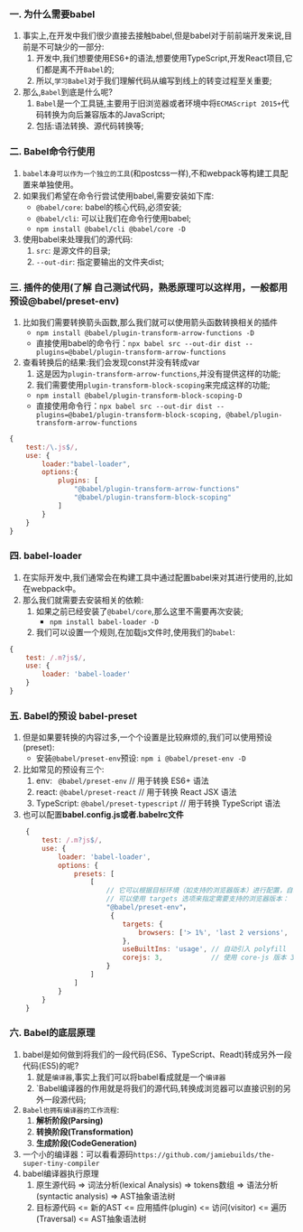 ### 一. 为什么需要babel

1. 事实上,在开发中我们很少直接去接触babel,但是babel对于前前端开发来说,目前是不可缺少的一部分:
    1. 开发中,我们想要使用ES6+的语法,想要使用TypeScript,开发React项目,它们都是离不开`Babel`的;
    2. 所以,`学习Babel`对于我们理解代码从编写到线上的转变过程至关重要;
2. 那么,`Babel`到底是什么呢?
    1. `Babel`是一个工具链,主要用于旧浏览器或者环境中将`ECMAScript 2015+`代码转换为向后兼容版本的JavaScript;
    2. 包括:语法转换、源代码转换等;


### 二. Babel命令行使用

1. `babel本身可以作为一个独立的工具`(和postcss一样),不和webpack等构建工具配置来单独使用。
2. 如果我们希望在命令行尝试使用babel,需要安装如下库:
    - `@babel/core`: babel的核心代码,必须安装;
    - `@babel/cli`: 可以让我们在命令行使用babel;
    - `npm install @babel/cli @babel/core -D`
3. 使用babel来处理我们的源代码:
    1. `src`: 是源文件的目录;
    2. `--out-dir`: 指定要输出的文件夹dist;



### 三. 插件的使用(了解 自己测试代码，熟悉原理可以这样用，一般都用预设@babel/preset-env)

1. 比如我们需要转换箭头函数,那么我们就可以使用箭头函数转换相关的插件
    - `npm install @babel/plugin-transform-arrow-functions -D`
    - 直接使用babel的命令行：`npx babel src --out-dir dist --plugins=@babel/plugin-transform-arrow-functions`
2. 查看转换后的结果:我们会发现const并没有转成var
    1. 这是因为`plugin-transform-arrow-functions`,并没有提供这样的功能;
    2. 我们需要使用`plugin-transform-block-scoping`来完成这样的功能;
    - `npm install @babel/plugin-transform-block-scoping-D`
    - 直接使用命令行：`npx babel src --out-dir dist --plugins=@babe1/plugin-transform-block-scoping, @babel/plugin-transform-arrow-functions`
```js
{
    test:/\.js$/,
    use: {
        loader:"babel-loader",
        options:{
            plugins: [
                "@babel/plugin-transform-arrow-functions"
                "@babel/plugin-transform-block-scoping"
            ]
        }
    }
}
```


### 四. babel-loader 

1. 在实际开发中,我们通常会在构建工具中通过配置babel来对其进行使用的,比如在webpack中。 
2. 那么我们就需要去安装相关的依赖:
    1. 如果之前已经安装了`@babel/core`,那么这里不需要再次安装;
        - `npm install babel-loader -D`
    2. 我们可以设置一个规则,在加载js文件时,使用我们的`babel`:
```js
{
    test: /.m?js$/,
    use: {
        loader: 'babel-loader'
    }
}
```


### 五. Babel的预设  babel-preset
1. 但是如果要转换的内容过多,一个个设置是比较麻烦的,我们可以使用预设(preset):
    - 安装`@babel/preset-env`预设: `npm i @babel/preset-env -D`
2. 比如常见的预设有三个:
    1. env: ` @babel/preset-env`  // 用于转换 ES6+ 语法
    2. react: `@babel/preset-react`  // 用于转换 React JSX 语法
    3. TypeScript: `@babel/preset-typescript` // 用于转换 TypeScript 语法
3. 也可以配置**babel.config.js或者.babelrc文件**

```js
    {
        test: /.m?js$/,
        use: {
            loader: 'babel-loader',
            options: {
                presets: [
                    [
                        // 它可以根据目标环境（如支持的浏览器版本）进行配置，自动启用需要的插件。
                        // 可以使用 targets 选项来指定需要支持的浏览器版本：
                        "@babel/preset-env"，
                         {
                            targets: {
                                browsers: ['> 1%', 'last 2 versions', 'not dead'],
                            },
                            useBuiltIns: 'usage', // 自动引入 polyfill
                            corejs: 3,            // 使用 core-js 版本 3
                        }
                    ]
                ]
            }
        }
    }
```


### 六. Babel的底层原理

1. babel是如何做到将我们的一段代码(ES6、TypeScript、Readt)转成另外一段代码(ES5)的呢?
    1. 就是`编译器`,事实上我们可以将babel看成就是一个`编译器`
    2. `Babel编译器的作用就是将我们的源代码,转换成浏览器可以直接识别的另外一段源代码;
2. `Babel也拥有编译器的工作流程`:
    1. **解析阶段(Parsing)**
    2. **转换阶段(Transformation)**
    3. **生成阶段(CodeGeneration)**
3. 一个小的编译器：可以看看源码`https://github.com/jamiebuilds/the-super-tiny-compiler`
4. babel编译器执行原理
    1. 原生源代码 => 词法分析(lexical Analysis) => tokens数组 => 语法分析(syntactic analysis) => AST抽象语法树
    2. 目标源代码 <= 新的AST  <=  应用插件(plugin)  <=  访问(visitor)  <=  遍历(Traversal)  <= AST抽象语法树






